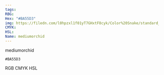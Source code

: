 ```yaml
---
tags:
RBG:
Hex: "#BA55D3"
img: https://filedn.com/l0hpzxl1f01yT7GHxtF8cyk/Color%20Snake/standard_csv_to_svg/#BA55D3.svg
CMYK:
HSL:
Name: mediumorchid
---
```

mediumorchid
```palette
#BA55D3
```
RGB
CMYK
HSL
